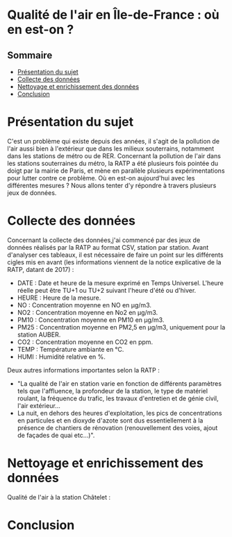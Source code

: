 # Qualité de l'air en Île-de-France : où en est-on ?
## Sommaire

- [Présentation du sujet](#presentation-du-sujet)
- [Collecte des données](#collecte-des-données)
- [Nettoyage et enrichissement des données](#nettoyage-et-enrichissement-des-données)
- [Conclusion](#conclusion)

# Présentation du sujet

C'est un problème qui existe depuis des années, il s'agit de la pollution de l'air aussi bien à l'extérieur que dans les milieux souterrains, notamment dans les stations de métro ou de RER. Concernant la pollution de l'air dans les stations souterraines du métro, la RATP a été plusieurs fois pointée du doigt par la mairie de Paris, et mène en parallèle plusieurs expérimentations pour lutter contre ce problème. Où en est-on aujourd'hui avec les différentes mesures ? Nous allons tenter d'y répondre à travers plusieurs jeux de données.

# Collecte des données
Concernant la collecte des données,j'ai commencé par des jeux de données réalisés par la RATP au format CSV, station par station. Avant d'analyser ces tableaux, il est nécessaire de faire un point sur les différents cigles mis en avant (les informations viennent de la notice explicative de la RATP, datant de 2017) :

- DATE : Date et heure de la mesure exprimé en Temps Universel. L'heure réelle peut être TU+1 ou TU+2 suivant l'heure d'été ou d'hiver.
- HEURE : Heure de la mesure.
- NO : Concentration moyenne en NO en µg/m3.
- NO2 : Concentration moyenne en No2 en µg/m3.
- PM10 : Concentration moyenne en PM10 en µg/m3.
- PM25 : Concentration moyenne en PM2,5 en µg/m3, uniquement pour la station AUBER.
- CO2 : Concentration moyenne en CO2 en ppm.
- TEMP : Température ambiante en °C.
- HUMI : Humidité relative en %.

Deux autres informations importantes selon la RATP :

- "La qualité de l'air en station varie en fonction de différents paramètres tels que l'affluence, la profondeur de la station, le type de matériel roulant, la fréquence du trafic, les travaux d'entretien et de génie civil, l'air extérieur...
- La nuit, en dehors des heures d'exploitation, les pics de concentrations en particules et en dioxyde d'azote sont dus essentiellement à la présence de chantiers de rénovation (renouvellement des voies, ajout de façades de quai etc...)".

# Nettoyage et enrichissement des données

Qualité de l'air à la station Châtelet :

<div class="flourish-embed flourish-chart" data-src="visualisation/16631062"><script src="https://public.flourish.studio/resources/embed.js"></script></div>

# Conclusion
